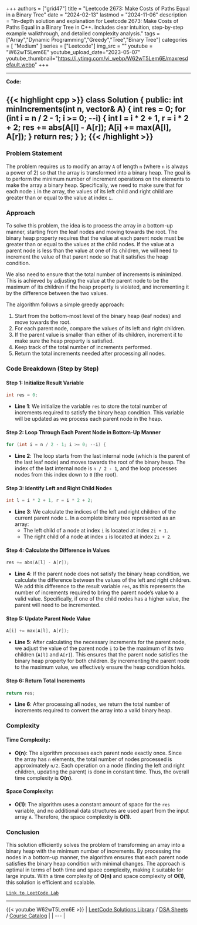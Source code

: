 
+++
authors = ["grid47"]
title = "Leetcode 2673: Make Costs of Paths Equal in a Binary Tree"
date = "2024-02-13"
lastmod = "2024-11-06"
description = "In-depth solution and explanation for Leetcode 2673: Make Costs of Paths Equal in a Binary Tree in C++. Includes clear intuition, step-by-step example walkthrough, and detailed complexity analysis."
tags = ["Array","Dynamic Programming","Greedy","Tree","Binary Tree"]
categories = [
    "Medium"
]
series = ["Leetcode"]
img_src = ""
youtube = "W62wT5Lem6E"
youtube_upload_date="2023-05-07"
youtube_thumbnail="https://i.ytimg.com/vi_webp/W62wT5Lem6E/maxresdefault.webp"
+++



---
**Code:**

{{< highlight cpp >}}
class Solution {
public:
    int minIncrements(int n, vector<int>& A) {
        int res = 0;
        for (int i = n / 2 - 1; i >= 0; --i) {
            int l = i * 2 + 1, r = i * 2 + 2;
            res += abs(A[l] - A[r]);
            A[i] += max(A[l], A[r]);
        }
        return res;
    }
};
{{< /highlight >}}
---

### Problem Statement

The problem requires us to modify an array `A` of length `n` (where `n` is always a power of 2) so that the array is transformed into a binary heap. The goal is to perform the minimum number of increment operations on the elements to make the array a binary heap. Specifically, we need to make sure that for each node `i` in the array, the values of its left child and right child are greater than or equal to the value at index `i`.

### Approach

To solve this problem, the idea is to process the array in a bottom-up manner, starting from the leaf nodes and moving towards the root. The binary heap property requires that the value at each parent node must be greater than or equal to the values at the child nodes. If the value at a parent node is less than the value at one of its children, we will need to increment the value of that parent node so that it satisfies the heap condition.

We also need to ensure that the total number of increments is minimized. This is achieved by adjusting the value at the parent node to be the maximum of its children if the heap property is violated, and incrementing it by the difference between the two values.

The algorithm follows a simple greedy approach:
1. Start from the bottom-most level of the binary heap (leaf nodes) and move towards the root.
2. For each parent node, compare the values of its left and right children.
3. If the parent value is smaller than either of its children, increment it to make sure the heap property is satisfied.
4. Keep track of the total number of increments performed.
5. Return the total increments needed after processing all nodes.

### Code Breakdown (Step by Step)

#### Step 1: Initialize Result Variable

```cpp
int res = 0;
```

- **Line 1**: We initialize the variable `res` to store the total number of increments required to satisfy the binary heap condition. This variable will be updated as we process each parent node in the heap.

#### Step 2: Loop Through Each Parent Node in Bottom-Up Manner

```cpp
for (int i = n / 2 - 1; i >= 0; --i) {
```

- **Line 2**: The loop starts from the last internal node (which is the parent of the last leaf node) and moves towards the root of the binary heap. The index of the last internal node is `n / 2 - 1`, and the loop processes nodes from this index down to `0` (the root).

#### Step 3: Identify Left and Right Child Nodes

```cpp
int l = i * 2 + 1, r = i * 2 + 2;
```

- **Line 3**: We calculate the indices of the left and right children of the current parent node `i`. In a complete binary tree represented as an array:
  - The left child of a node at index `i` is located at index `2i + 1`.
  - The right child of a node at index `i` is located at index `2i + 2`.

#### Step 4: Calculate the Difference in Values

```cpp
res += abs(A[l] - A[r]);
```

- **Line 4**: If the parent node does not satisfy the binary heap condition, we calculate the difference between the values of the left and right children. We add this difference to the result variable `res`, as this represents the number of increments required to bring the parent node’s value to a valid value. Specifically, if one of the child nodes has a higher value, the parent will need to be incremented.

#### Step 5: Update Parent Node Value

```cpp
A[i] += max(A[l], A[r]);
```

- **Line 5**: After calculating the necessary increments for the parent node, we adjust the value of the parent node `i` to be the maximum of its two children (`A[l]` and `A[r]`). This ensures that the parent node satisfies the binary heap property for both children. By incrementing the parent node to the maximum value, we effectively ensure the heap condition holds.

#### Step 6: Return Total Increments

```cpp
return res;
```

- **Line 6**: After processing all nodes, we return the total number of increments required to convert the array into a valid binary heap.

### Complexity

#### Time Complexity:
- **O(n)**: The algorithm processes each parent node exactly once. Since the array has `n` elements, the total number of nodes processed is approximately `n/2`. Each operation on a node (finding the left and right children, updating the parent) is done in constant time. Thus, the overall time complexity is **O(n)**.

#### Space Complexity:
- **O(1)**: The algorithm uses a constant amount of space for the `res` variable, and no additional data structures are used apart from the input array `A`. Therefore, the space complexity is **O(1)**.

### Conclusion

This solution efficiently solves the problem of transforming an array into a binary heap with the minimum number of increments. By processing the nodes in a bottom-up manner, the algorithm ensures that each parent node satisfies the binary heap condition with minimal changes. The approach is optimal in terms of both time and space complexity, making it suitable for large inputs. With a time complexity of **O(n)** and space complexity of **O(1)**, this solution is efficient and scalable.

[`Link to LeetCode Lab`](https://leetcode.com/problems/make-costs-of-paths-equal-in-a-binary-tree/description/)

---
{{< youtube W62wT5Lem6E >}}
| [LeetCode Solutions Library](https://grid47.xyz/leetcode/) / [DSA Sheets](https://grid47.xyz/sheets/) / [Course Catalog](https://grid47.xyz/courses/) |
| --- |
